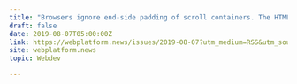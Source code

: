 ```yaml
---
title: "Browsers ignore end-side padding of scroll containers. The HTML loading attribute ships in Chrome. Testing print styles in Firefox."
draft: false
date: 2019-08-07T05:00:00Z
link: https://webplatform.news/issues/2019-08-07?utm_medium=RSS&utm_source=hune
site: webplatform.news
topic: Webdev  

---
```

